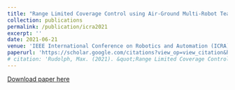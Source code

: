 ```yaml
---
title: "Range Limited Coverage Control using Air-Ground Multi-Robot Teams"
collection: publications
permalink: /publication/icra2021
excerpt: ''
date: 2021-06-21
venue: 'IEEE International Conference on Robotics and Automation (ICRA)'
paperurl: 'https://scholar.google.com/citations?view_op=view_citation&hl=en&user=G1a5cBkAAAAJ&alert_preview_top_rm=2&citation_for_view=G1a5cBkAAAAJ:u-x6o8ySG0sC'
# citation: 'Rudolph, Max. (2021). &quot;Range Limited Coverage Control using Air-Ground Multi-Robot Teams.&quot; <i>IEEE International Conference on Intelligent Robots and Systems (IROS)1</i>. 1(1).'
---
```


[Download paper here](http://maxrudolph1.github.io/files/icra2021.pdf)
